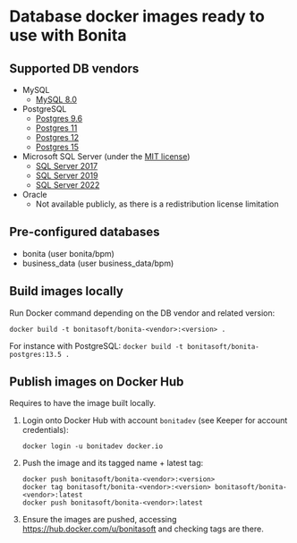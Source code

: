 # Database docker images ready to use with Bonita

## Supported DB vendors

* MySQL
    * [MySQL 8.0](mysql/8.0/README.md)
* PostgreSQL
    * [Postgres 9.6](postgres/9.6/README.md)
    * [Postgres 11](postgres/11/README.md)
    * [Postgres 12](postgres/12/README.md)
    * [Postgres 15](postgres/15/README.md)
* Microsoft SQL Server (under the [MIT license](https://github.com/microsoft/mssql-docker/blob/master/LICENSE))
    * [SQL Server 2017](sqlserver/2017/README.md)
    * [SQL Server 2019](sqlserver/2019/README.md)
    * [SQL Server 2022](sqlserver/2022/README.md)
* Oracle
    * Not available publicly, as there is a redistribution license limitation

## Pre-configured databases

* bonita (user bonita/bpm)
* business_data (user business_data/bpm)

## Build images locally

Run Docker command depending on the DB vendor and related version:

```shell
docker build -t bonitasoft/bonita-<vendor>:<version> .
```

For instance with PostgreSQL: `docker build -t bonitasoft/bonita-postgres:13.5 .`

## Publish images on Docker Hub

Requires to have the image built locally.

1. Login onto Docker Hub with account `bonitadev` (see Keeper for account credentials):

    ```shell
    docker login -u bonitadev docker.io
    ```

2. Push the image and its tagged name + latest tag:

    ```shell
    docker push bonitasoft/bonita-<vendor>:<version>
    docker tag bonitasoft/bonita-<vendor>:<version> bonitasoft/bonita-<vendor>:latest
    docker push bonitasoft/bonita-<vendor>:latest
    ```

3. Ensure the images are pushed, accessing https://hub.docker.com/u/bonitasoft and checking tags are there.
